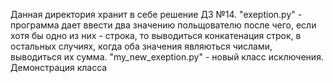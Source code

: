 Данная директория хранит в себе решение ДЗ №14.
"exeption.py" - программа дает ввести два значению польщователю после чего,
                если хотя бы одно из них - строка, то выводиться конкатенация строк,
                в остальных случиях, когда оба значения являються числами, выводиться их сумма.
"my_new_exeption.py" - новый класс исключения. Демонстрация класса
